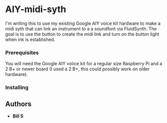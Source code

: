 # AIY-midi-syth

I'm writing this to use my existing Google AIY voice kit hardware to make a midi syth that can link an instrument to a a soundfont via FluidSynth. The goal is to use the button to create the midi link and turn on the button light when ink is established.


### Prerequisites

You will need the Google AIY voiice kit for a regular size Raspberry Pi and a 2 B+ or newer board (I used a 2 B+, this could possibly work on older hardware).

### Installing


## Authors

* **Bill S** 


